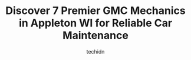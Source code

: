 ---
layout: ampstory
image: https://images.unsplash.com/photo-1576933875027-3314e0a79702?ixlib=rb-4.0.3&ixid=MnwxMjA3fDB8MHxwaG90by1wYWdlfHx8fGVufDB8fHx8&auto=format&fit=crop&w=640&h=853&q=80
author: techidn
featured: false
description: For top-quality automotive repairs and maintenance, visit the 7 best GMC Mechanic in Appleton WI, USA. Their reputation for excellence and their dedication to customer satisfaction make them
title: Discover 7 Premier GMC Mechanics in Appleton WI for Reliable Car Maintenance
cover:
   title: Discover 7 Premier GMC Mechanics in Appleton WI for Reliable Car Maintenance
   subtitle: Rickpate
   background: https://images.unsplash.com/photo-1576933875027-3314e0a79702?ixlib=rb-4.0.3&ixid=MnwxMjA3fDB8MHxwaG90by1wYWdlfHx8fGVufDB8fHx8&auto=format&fit=crop&w=640&h=853&q=80

pages: 
 - layout: thirds
   top: <h1>#1 Bergstrom Buick GMC of Appleton</h1>
   bottom: "<p>I am very satisfied with my purchase and the great customer care and service I received!! I highly recommend this dealership to everyone. They put the consumers needs </p>"
   background: https://www.knot35.com/toplist/wp-content/uploads/2023/06/best-gmc-mechanic-1-in-appleton-wi-1685838872.jpeg
   backgroundblur: true
 - layout: thirds
   top: <h1>#2 Auto Select Appleton East</h1>
   bottom: "<p>3333 Express Ct, Appleton, WI 54915, United States</p>"
   background: https://www.knot35.com/toplist/wp-content/uploads/2023/06/best-gmc-mechanic-2-in-appleton-wi-1685838872.jpeg
   cta:
      link: https://www.knot35.com/toplist/discover-7-premier-gmc-mechanics-in-appleton-wi-for-reliable-car-maintenance/
      text: Discover 7 Premier GMC Mechanics in Appleton WI for Reliable Car Maintenance
 - layout: thirds
   top: <h1>#3 Richmond Street Automotive</h1>
   bottom: "<p>1731 N Richmond St, Appleton, WI 54911, United States</p>"
   background: https://www.knot35.com/toplist/wp-content/uploads/2023/06/best-gmc-mechanic-3-in-appleton-wi-1685838873.jpeg
   cta:
      link: https://www.knot35.com/toplist/discover-7-premier-gmc-mechanics-in-appleton-wi-for-reliable-car-maintenance/
      text: Discover 7 Premier GMC Mechanics in Appleton WI for Reliable Car Maintenance
 - layout: thirds
   top: <h1>#4 Accurate Full Service Vehicle Center</h1>
   bottom: "<p>3020 W Franklin St, Appleton, WI 54914, United States</p>"
   background: https://images.unsplash.com/photo-1488554378835-f7acf46e6c98?ixlib=rb-4.0.3&ixid=MnwxMjA3fDB8MHxwaG90by1wYWdlfHx8fGVufDB8fHx8&auto=format&fit=crop&w=640&h=853&q=80
   cta:
      link: https://www.knot35.com/toplist/discover-7-premier-gmc-mechanics-in-appleton-wi-for-reliable-car-maintenance/
      text: Discover 7 Premier GMC Mechanics in Appleton WI for Reliable Car Maintenance
 - layout: thirds
   top: <h1>#5 Grishaber Service</h1>
   bottom: "<p>1404 E South River St, Appleton, WI 54915, United States</p>"
   background: https://images.unsplash.com/photo-1604871000636-074fa5117945?ixlib=rb-4.0.3&ixid=MnwxMjA3fDB8MHxwaG90by1wYWdlfHx8fGVufDB8fHx8&auto=format&fit=crop&w=640&h=853&q=80
   cta:
      link: https://www.knot35.com/toplist/discover-7-premier-gmc-mechanics-in-appleton-wi-for-reliable-car-maintenance/
      text: Discover 7 Premier GMC Mechanics in Appleton WI for Reliable Car Maintenance
 - layout: thirds
   top: <h1>#6 Tuffy Tire & Auto Service Center</h1>
   bottom: "<p>2940 E College Ave, Appleton, WI 54915, United States</p>"
   background: https://images.unsplash.com/photo-1534312527009-56c7016453e6?ixlib=rb-4.0.3&ixid=MnwxMjA3fDB8MHxwaG90by1wYWdlfHx8fGVufDB8fHx8&auto=format&fit=crop&w=640&h=853&q=80
   cta:
      link: https://www.knot35.com/toplist/discover-7-premier-gmc-mechanics-in-appleton-wi-for-reliable-car-maintenance/
      text: Discover 7 Premier GMC Mechanics in Appleton WI for Reliable Car Maintenance
 - layout: thirds
   top: <h1>#7 American Fleet & Auto Service</h1>
   bottom: "<p>2010 W Wisconsin Ave, Appleton, WI 54914, United States</p>"
   background: https://images.unsplash.com/photo-1620421680010-0766ff230392?ixlib=rb-4.0.3&ixid=MnwxMjA3fDB8MHxwaG90by1wYWdlfHx8fGVufDB8fHx8&auto=format&fit=crop&w=640&h=853&q=80
   cta:
      link: https://www.knot35.com/toplist/discover-7-premier-gmc-mechanics-in-appleton-wi-for-reliable-car-maintenance/
      text: Discover 7 Premier GMC Mechanics in Appleton WI for Reliable Car Maintenance
 - layout: thirds
   middle: Continue reading...
   background: https://images.unsplash.com/photo-1615749413727-825b59a857b5?ixlib=rb-4.0.3&ixid=MnwxMjA3fDB8MHxwaG90by1wYWdlfHx8fGVufDB8fHx8&auto=format&fit=crop&w=640&h=853&q=80
   cta:
      link: https://www.knot35.com/toplist/discover-7-premier-gmc-mechanics-in-appleton-wi-for-reliable-car-maintenance/
      text: Discover 7 Premier GMC Mechanics in Appleton WI for Reliable Car Maintenance
      
---